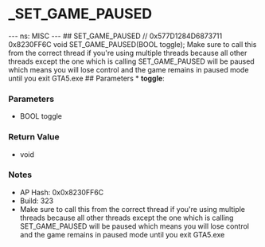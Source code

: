 # _SET_GAME_PAUSED

--- ns: MISC --- ## SET_GAME_PAUSED  // 0x577D1284D6873711 0x8230FF6C void SET_GAME_PAUSED(BOOL toggle);  Make sure to call this from the correct thread if you're using multiple threads because all other threads except the one which is calling SET_GAME_PAUSED will be paused which means you will lose control and the game remains in paused mode until you exit GTA5.exe  ## Parameters * **toggle**:

### Parameters
* BOOL toggle

### Return Value
* void

### Notes
* AP Hash: 0x0x8230FF6C
* Build: 323
* Make sure to call this from the correct thread if you're using multiple threads because all other threads except the one which is calling SET_GAME_PAUSED will be paused which means you will lose control and the game remains in paused mode until you exit GTA5.exe

